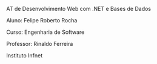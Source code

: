 AT de Desenvolvimento Web com .NET e Bases de Dados

Aluno: Felipe Roberto Rocha

Curso: Engenharia de Software

Professor: Rinaldo Ferreira

Instituto Infnet
